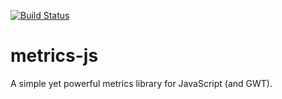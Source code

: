 [![Build Status](https://travis-ci.org/mxro/metrics-js.svg)](https://travis-ci.org/mxro/metrics-js)

# metrics-js

A simple yet powerful metrics library for JavaScript (and GWT).

